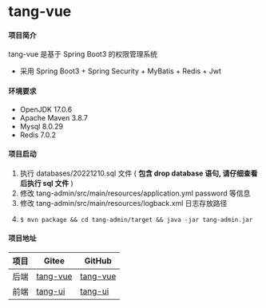 # tang-vue

#### 项目简介

tang-vue 是基于 Spring Boot3 的权限管理系统

* 采用 Spring Boot3 + Spring Security + MyBatis + Redis + Jwt

#### 环境要求

* OpenJDK 17.0.6
* Apache Maven 3.8.7
* Mysql 8.0.29
* Redis 7.0.2

#### 项目启动

1. 执行 databases/20221210.sql 文件 ( **包含 drop database 语句, 请仔细查看后执行 sql 文件** )
2. 修改 tang-admin/src/main/resources/application.yml password 等信息
3. 修改 tang-admin/src/main/resources/logback.xml 日志存放路径
4. ```
   $ mvn package && cd tang-admin/target && java -jar tang-admin.jar
   ```

#### 项目地址

| 项目 | Gitee                                        | GitHub                                         |
| ---- | -------------------------------------------- | ---------------------------------------------- |
| 后端 | [tang-vue](https://gitee.com/tangllty/tang-vue) | [tang-vue](https://github.com/tangllty/tang-vue)  |
| 前端 | [tang-ui](https://gitee.com/tangllty/tang-ui)   | [tang-ui](https://github.com/tangllty/tang-ui)    |
